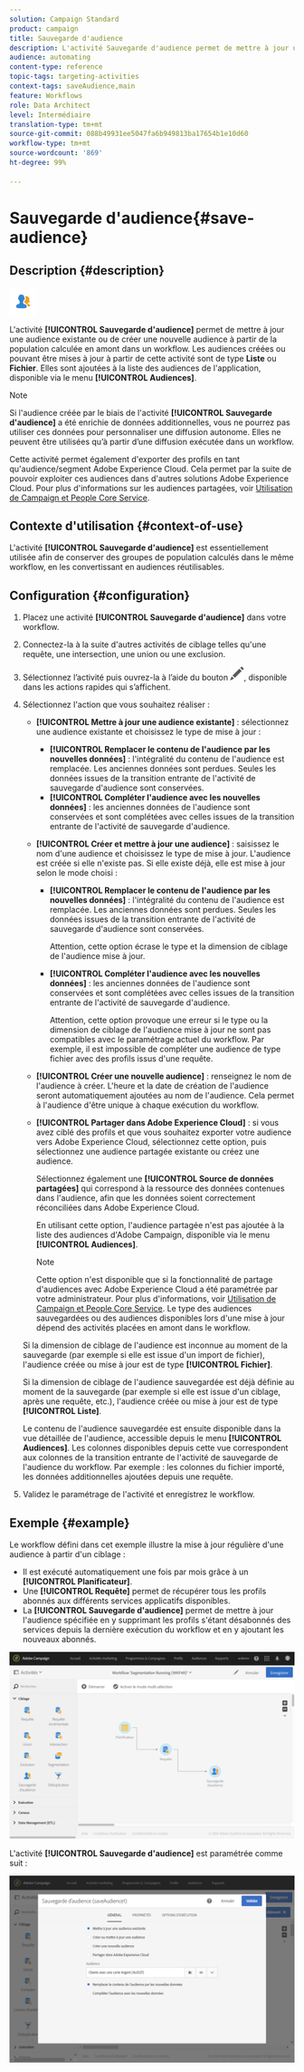 ```yaml
---
solution: Campaign Standard
product: campaign
title: Sauvegarde d'audience
description: L'activité Sauvegarde d'audience permet de mettre à jour une audience existante ou de créer une nouvelle audience à partir de la population calculée en amont dans un workflow.
audience: automating
content-type: reference
topic-tags: targeting-activities
context-tags: saveAudience,main
feature: Workflows
role: Data Architect
level: Intermédiaire
translation-type: tm+mt
source-git-commit: 088b49931ee5047fa6b949813ba17654b1e10d60
workflow-type: tm+mt
source-wordcount: '869'
ht-degree: 99%

---
```



# Sauvegarde d&#39;audience{#save-audience}

## Description {#description}

![](assets/save_audience.png)

L&#39;activité **[!UICONTROL Sauvegarde d&#39;audience]** permet de mettre à jour une audience existante ou de créer une nouvelle audience à partir de la population calculée en amont dans un workflow. Les audiences créées ou pouvant être mises à jour à partir de cette activité sont de type **Liste** ou **Fichier**. Elles sont ajoutées à la liste des audiences de l&#39;application, disponible via le menu **[!UICONTROL Audiences]**.

>[!NOTE]
>
>Si l&#39;audience créée par le biais de l&#39;activité **[!UICONTROL Sauvegarde d&#39;audience]** a été enrichie de données additionnelles, vous ne pourrez pas utiliser ces données pour personnaliser une diffusion autonome. Elles ne peuvent être utilisées qu’à partir d’une diffusion exécutée dans un workflow.

Cette activité permet également d&#39;exporter des profils en tant qu&#39;audience/segment Adobe Experience Cloud. Cela permet par la suite de pouvoir exploiter ces audiences dans d&#39;autres solutions Adobe Experience Cloud. Pour plus d&#39;informations sur les audiences partagées, voir [Utilisation de Campaign et People Core Service](../../integrating/using/about-campaign-audience-manager-or-people-core-service-integration.md).

## Contexte d&#39;utilisation {#context-of-use}

L&#39;activité **[!UICONTROL Sauvegarde d&#39;audience]** est essentiellement utilisée afin de conserver des groupes de population calculés dans le même workflow, en les convertissant en audiences réutilisables.

## Configuration {#configuration}

1. Placez une activité **[!UICONTROL Sauvegarde d&#39;audience]** dans votre workflow.
1. Connectez-la à la suite d&#39;autres activités de ciblage telles qu&#39;une requête, une intersection, une union ou une exclusion.
1. Sélectionnez l’activité puis ouvrez-la à l’aide du bouton ![](assets/edit_darkgrey-24px.png), disponible dans les actions rapides qui s’affichent.
1. Sélectionnez l&#39;action que vous souhaitez réaliser :

   * **[!UICONTROL Mettre à jour une audience existante]** : sélectionnez une audience existante et choisissez le type de mise à jour :

      * **[!UICONTROL Remplacer le contenu de l&#39;audience par les nouvelles données]** : l&#39;intégralité du contenu de l&#39;audience est remplacée. Les anciennes données sont perdues. Seules les données issues de la transition entrante de l&#39;activité de sauvegarde d&#39;audience sont conservées.
      * **[!UICONTROL Compléter l&#39;audience avec les nouvelles données]** : les anciennes données de l&#39;audience sont conservées et sont complétées avec celles issues de la transition entrante de l&#39;activité de sauvegarde d&#39;audience.
   * **[!UICONTROL Créer et mettre à jour une audience]** : saisissez le nom d&#39;une audience et choisissez le type de mise à jour. L&#39;audience est créée si elle n&#39;existe pas. Si elle existe déjà, elle est mise à jour selon le mode choisi :

      * **[!UICONTROL Remplacer le contenu de l&#39;audience par les nouvelles données]** : l&#39;intégralité du contenu de l&#39;audience est remplacée. Les anciennes données sont perdues. Seules les données issues de la transition entrante de l&#39;activité de sauvegarde d&#39;audience sont conservées.

         Attention, cette option écrase le type et la dimension de ciblage de l&#39;audience mise à jour.

      * **[!UICONTROL Compléter l&#39;audience avec les nouvelles données]** : les anciennes données de l&#39;audience sont conservées et sont complétées avec celles issues de la transition entrante de l&#39;activité de sauvegarde d&#39;audience.

         Attention, cette option provoque une erreur si le type ou la dimension de ciblage de l&#39;audience mise à jour ne sont pas compatibles avec le paramétrage actuel du workflow. Par exemple, il est impossible de compléter une audience de type fichier avec des profils issus d&#39;une requête.
   * **[!UICONTROL Créer une nouvelle audience]** : renseignez le nom de l&#39;audience à créer. L&#39;heure et la date de création de l&#39;audience seront automatiquement ajoutées au nom de l&#39;audience. Cela permet à l&#39;audience d&#39;être unique à chaque exécution du workflow.
   * **[!UICONTROL Partager dans Adobe Experience Cloud]** : si vous avez ciblé des profils et que vous souhaitez exporter votre audience vers Adobe Experience Cloud, sélectionnez cette option, puis sélectionnez une audience partagée existante ou créez une audience.

      Sélectionnez également une **[!UICONTROL Source de données partagées]** qui correspond à la ressource des données contenues dans l&#39;audience, afin que les données soient correctement réconciliées dans Adobe Experience Cloud.

      En utilisant cette option, l&#39;audience partagée n&#39;est pas ajoutée à la liste des audiences d&#39;Adobe Campaign, disponible via le menu **[!UICONTROL Audiences]**.

      >[!NOTE]
      >
      >Cette option n&#39;est disponible que si la fonctionnalité de partage d&#39;audiences avec Adobe Experience Cloud a été paramétrée par votre administrateur. Pour plus d&#39;informations, voir [Utilisation de Campaign et People Core Service](../../integrating/using/about-campaign-audience-manager-or-people-core-service-integration.md).
   Le type des audiences sauvegardées ou des audiences disponibles lors d&#39;une mise à jour dépend des activités placées en amont dans le workflow.

   Si la dimension de ciblage de l&#39;audience est inconnue au moment de la sauvegarde (par exemple si elle est issue d&#39;un import de fichier), l&#39;audience créée ou mise à jour est de type **[!UICONTROL Fichier]**.

   Si la dimension de ciblage de l&#39;audience sauvegardée est déjà définie au moment de la sauvegarde (par exemple si elle est issue d&#39;un ciblage, après une requête, etc.), l&#39;audience créée ou mise à jour est de type **[!UICONTROL Liste]**.

   Le contenu de l&#39;audience sauvegardée est ensuite disponible dans la vue détaillée de l&#39;audience, accessible depuis le menu **[!UICONTROL Audiences]**. Les colonnes disponibles depuis cette vue correspondent aux colonnes de la transition entrante de l&#39;activité de sauvegarde de l&#39;audience du workflow. Par exemple : les colonnes du fichier importé, les données additionnelles ajoutées depuis une requête.

1. Validez le paramétrage de l&#39;activité et enregistrez le workflow.

## Exemple {#example}

Le workflow défini dans cet exemple illustre la mise à jour régulière d&#39;une audience à partir d&#39;un ciblage :

* Il est exécuté automatiquement une fois par mois grâce à un **[!UICONTROL Planificateur]**.
* Une **[!UICONTROL Requête]** permet de récupérer tous les profils abonnés aux différents services applicatifs disponibles.
* La **[!UICONTROL Sauvegarde d&#39;audience]** permet de mettre à jour l&#39;audience spécifiée en y supprimant les profils s&#39;étant désabonnés des services depuis la dernière exécution du workflow et en y ajoutant les nouveaux abonnés.

![](assets/save_audience_example_1.png)

L&#39;activité **[!UICONTROL Sauvegarde d&#39;audience]** est paramétrée comme suit :

![](assets/save_audience_example_2.png)

